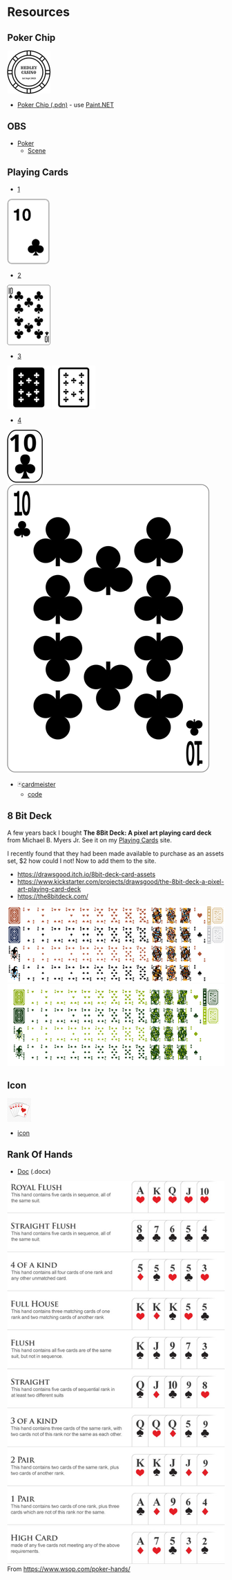 # Resources

## Poker Chip

<!-- ![Poker Chip](PokerChip/pokerchip.png "Poker Chip") -->
<img src="PokerChip/pokerchip.png" alt="Poker Chip" width="100px" />

- [Poker Chip (.pdn)](PokerChip/pokerchip.pdn) - use [Paint.NET](https://www.getpaint.net/)

## OBS

- [Poker](OBS/README.md)
  - [Scene](OBS/Poker.json)

## Playing Cards

- [1](PlayingCards/README.md)

![10 Clubs](PlayingCards/10-club.png "10 Clubs")

- [2](PlayingCards_2/README.md)

<!-- ![10 Clubs](PlayingCards_2/k10.png "10 Clubs") -->
<img src="PlayingCards_2/k10.png" alt="10 Clubs" width="100px">

- [3](PlayingCards_3/README.md)

![10 Clubs (filled)](PlayingCards_3/filled/10-of-clubs-100.png "10 Clubs (filled)")
![10 Clubs (outlined)](PlayingCards_3/outlined/10-of-clubs-100.png "10 Clubs (outlined)")

- [4](PlayingCards_4/README.md)

<!-- ![Mini Cards](PlayingCards_4/mini-cards.png "Mini Cards") -->
![10 Clubs](PlayingCards_4/mini/C10.svg "10 Clubs")
![10 Clubs](PlayingCards_4/fronts/clubs_10.svg "10 Clubs")

- 🃏[cardmeister](https://cardmeister.github.io/)
  - [code](https://github.com/cardmeister/cardmeister.github.io)

## 8 Bit Deck

A few years back I bought **The 8Bit Deck: A pixel art playing card deck** from Michael B. Myers Jr. See it on my [Playing Cards](https://alexhedley.com/playingcards/) site.

I recently found that they had been made available to purchase as an assets set, $2 how could I not! Now to add them to the site.

- https://drawsgood.itch.io/8bit-deck-card-assets
- https://www.kickstarter.com/projects/drawsgood/the-8bit-deck-a-pixel-art-playing-card-deck
- https://the8bitdeck.com/

![8 Bit Deck Assets](8BitDeckCard/8BitDeckAssets.png "8 Bit Deck Assets")
![8 Bit Deck Assets (Gameboy)](8BitDeckCard/8BitDeckAssets_GB.png "8 Bit Deck Assets (Gameboy)")

## Icon

![Royal Flush](icon/icon.png "Royal Flush")

- [icon](icon/README.md)

## Rank Of Hands

- [Doc](RankOfHands.docx) (.docx)

![Rank Of Hands](RankOfHands.png "Rank Of Hands")
From https://www.wsop.com/poker-hands/
